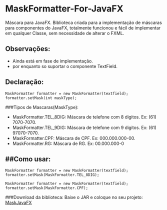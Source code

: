# MaskFormatter-For-JavaFX
Máscara para JavaFX. Biblioteca criada para a implementação de máscaras para componentes do JavaFX, totalmente funcionou e fácil de implementar em qualquer Classe, sem necessidade de alterar o FXML.
## Observações:
 * Ainda está em fase de implementação.
 * por enquanto so suportar o componente TextField.


Declaração:
--------
```
MaskFormatter formatter = new MaskFormatter(textfield);
formatter.setMask(int maskType);
```
###Tipos de Mascaras(MaskType):
- MaskFormatter.TEL_8DIG: Máscara de telefone com 8 digitos. Ex: (61) 7070-7070.
- MaskFormatter.TEL_9DIG: Máscara de telefone com 9 digitos. Ex: (61) 97070-7070.
- MaskFormatter.CPF: Máscara de CPF. Ex: 000.000.000-00.
- MaskFormatter.RG: Máscara de RG. Ex: 00.000.000-0

##Como usar:
--------
```
MaskFormatter formatter = new MaskFormatter(textfield);
formatter.setMask(MaskFormatter.TEL_8DIG);

MaskFormatter formatter = new MaskFormatter(textfield);
formatter.setMask(MaskFormatter.CPF);
```
###Download da biblioteca:
Baixe o JAR e coloque no seu projeto: [MaskJavaFX](https://www.dropbox.com/s/nuaw3qfn9rxdgtj/MaskFormatterFX.jar?dl=0)
